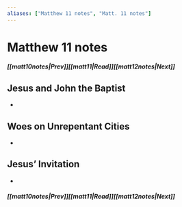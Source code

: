 ```yaml
---
aliases: ["Matthew 11 notes", "Matt. 11 notes"]
---
```

# Matthew 11 notes
##### <span class=arrow-left></span>[[matt10notes|Prev]]<span class=navigation-separator></span>[[matt11|Read]]<span class=navigation-separator></span>[[matt12notes|Next]]<span class=arrow-right></span>
## Jesus and John the Baptist
- 
## Woes on Unrepentant Cities
- 
## Jesus’ Invitation
- 
##### <span class=arrow-left></span>[[matt10notes|Prev]]<span class=navigation-separator></span>[[matt11|Read]]<span class=navigation-separator></span>[[matt12notes|Next]]<span class=arrow-right></span>